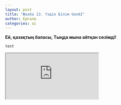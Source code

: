```yaml
---
layout: post
title: "Жазба 13. Үздік Білім GenAI"
author: Ерғали 
categories: ai
---
```



<b>Ей, қазақтың баласы,
Тыңда мына айтқан сөзімді!</b>
```
test
```
<iframe src="https://uzdik-ai.streamlit.app/" title="Streamlit App"></iframe>
